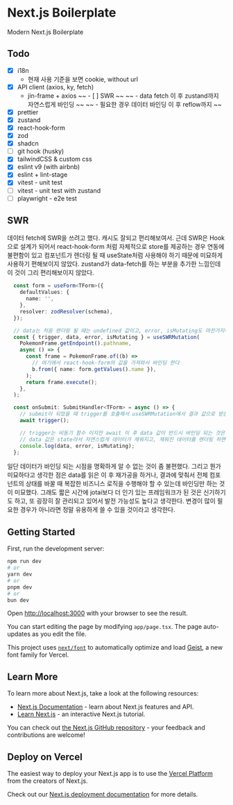 # Next.js Boilerplate

Modern Next.js Boilerplate

## Todo

- [x] i18n
  - 현재 사용 기준을 보면 cookie, without url
- [x] API client (axios, ky, fetch)
  - jin-frame + axios
~~ - [ ] SWR ~~
  ~~ - data fetch 이 후 zustand까지 자연스럽게 바인딩 ~~
  ~~ - 필요한 경우 데이터 바인딩 이 후 reflow까지 ~~
- [x] prettier
- [x] zustand
- [x] react-hook-form
- [x] zod
- [x] shadcn
- [ ] git hook (husky)
- [x] tailwindCSS & custom css
- [x] eslint v9 (with airbnb)
- [x] eslint + lint-stage
- [x] vitest - unit test
- [ ] vitest - unit test with zustand
- [ ] playwright - e2e test

## SWR

데이터 fetch에 SWR을 쓰려고 했다. 캐시도 잘되고 편리해보여서. 근데 SWR은 Hook으로 설계가 되어서 react-hook-form 처럼 자체적으로 store를 제공하는 경우 연동에 불편함이 있고 컴포넌트가 렌더링 될 때 useState처럼 사용해야 하기 때문에 미묘하게 사용하기 편해보이지 않았다. zustand가 data-fetch를 하는 부분을 추가한 느낌인데 이 것이 그리 편리해보이지 않았다.

```ts
  const form = useForm<TForm>({
    defaultValues: {
      name: '',
    },
    resolver: zodResolver(schema),
  });

  // data는 처음 렌더링 될 때는 undefined 값이고, error, isMutating도 마찬가지이다
  const { trigger, data, error, isMutating } = useSWRMutation(
    PokemonFrame.getEndpoint().pathname,
    async () => {
      const frame = PokemonFrame.of((b) =>
        // 여기에서 react-hook-form의 값을 가져와서 바인딩 한다
        b.from({ name: form.getValues().name }),
      );
      return frame.execute();
    },
  );

  const onSubmit: SubmitHandler<TForm> = async () => {
    // submit이 되었을 때 trigger를 호출해서 useSWRMutation에서 결과 값으로 받은 data 객체에 바인딩을 시도한다. 
    await trigger();

    // trigger는 비동기 함수 이지만 await 이 후 data 값이 반드시 바인딩 되는 것은 아니다.
    // data 값은 state라서 자연스럽게 데이터가 채워지고, 채워진 데이터를 렌더링 하면 된다
    console.log(data, error, isMutating);
  };
```

일단 데이터가 바인딩 되는 시점을 명확하게 알 수 없는 것이 좀 불편했다. 그리고 뭔가 미묘하다고 생각한 점은 data를 읽은 이 후 재가공을 하거나, 결과에 맞춰서 전체 컴포넌트의 상태를 바꿀 때 복잡한 비즈니스 로직을 수행해야 할 수 있는데 바인딩만 하는 것이 미묘했다. 그래도 짧은 시간에 jotai보다 더 인기 있는 프레임워크가 된 것은 신기하기도 하고, 또 굉장히 잘 관리되고 있어서 발전 가능성도 높다고 생각한다. 변경이 많이 필요한 경우가 아니라면 정말 유용하게 쓸 수 있을 것이라고 생각한다.

## Getting Started

First, run the development server:

```bash
npm run dev
# or
yarn dev
# or
pnpm dev
# or
bun dev
```

Open [http://localhost:3000](http://localhost:3000) with your browser to see the result.

You can start editing the page by modifying `app/page.tsx`. The page auto-updates as you edit the file.

This project uses [`next/font`](https://nextjs.org/docs/app/building-your-application/optimizing/fonts) to automatically optimize and load [Geist](https://vercel.com/font), a new font family for Vercel.

## Learn More

To learn more about Next.js, take a look at the following resources:

- [Next.js Documentation](https://nextjs.org/docs) - learn about Next.js features and API.
- [Learn Next.js](https://nextjs.org/learn) - an interactive Next.js tutorial.

You can check out [the Next.js GitHub repository](https://github.com/vercel/next.js) - your feedback and contributions are welcome!

## Deploy on Vercel

The easiest way to deploy your Next.js app is to use the [Vercel Platform](https://vercel.com/new?utm_medium=default-template&filter=next.js&utm_source=create-next-app&utm_campaign=create-next-app-readme) from the creators of Next.js.

Check out our [Next.js deployment documentation](https://nextjs.org/docs/app/building-your-application/deploying) for more details.
